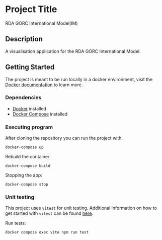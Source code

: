 # Project Title

RDA GORC International Model(IM)

## Description

A visualisation application for the RDA GORC International Model.

## Getting Started
The project is meant to be run locally in a docker environment, visit the [Docker documentation](https://docs.docker.com/get-started/) to learn more.

### Dependencies

- [Docker](https://www.docker.com/) installed
- [Docker Compose](https://docs.docker.com/compose/) installed


### Executing program

After cloning the repository you can run the project with:
```
docker-compose up
```

Rebuild the container:
```
docker-compose build
```
Stopping the app:
```
docker-compose stop
```


### Unit testing

This project uses `vitest` for unit testing. Additional information on how to get started with `vitest` can be found [here](https://vitest.dev/guide/).

Run tests:
```sh
docker compose exec vite npm run test
```

<!-- ## License

This project is licensed under the [NAME HERE] License - see the LICENSE.md file for details

## Acknowledgments

Inspiration, code snippets, etc.-->

